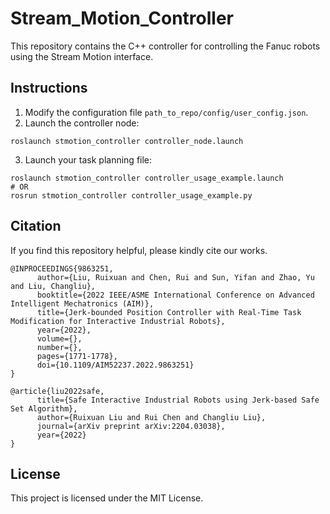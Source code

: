 # Stream_Motion_Controller
This repository contains the C++ controller for controlling the Fanuc robots using the Stream Motion interface.


## Instructions
1. Modify the configuration file `path_to_repo/config/user_config.json`.
2. Launch the controller node:
```
roslaunch stmotion_controller controller_node.launch
```
3. Launch your task planning file:
```
roslaunch stmotion_controller controller_usage_example.launch
# OR
rosrun stmotion_controller controller_usage_example.py
```


## Citation
If you find this repository helpful, please kindly cite our works.
```
@INPROCEEDINGS{9863251,
      author={Liu, Ruixuan and Chen, Rui and Sun, Yifan and Zhao, Yu and Liu, Changliu},
      booktitle={2022 IEEE/ASME International Conference on Advanced Intelligent Mechatronics (AIM)}, 
      title={Jerk-bounded Position Controller with Real-Time Task Modification for Interactive Industrial Robots}, 
      year={2022},
      volume={},
      number={},
      pages={1771-1778},
      doi={10.1109/AIM52237.2022.9863251}
}

@article{liu2022safe,
      title={Safe Interactive Industrial Robots using Jerk-based Safe Set Algorithm}, 
      author={Ruixuan Liu and Rui Chen and Changliu Liu},
      journal={arXiv preprint arXiv:2204.03038},
      year={2022}
}
```

## License
This project is licensed under the MIT License.